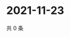 # 2021-11-23

共 0 条

<!-- BEGIN WEIBO -->
<!-- 最后更新时间 Tue Nov 23 2021 00:18:42 GMT+0800 (China Standard Time) -->

<!-- END WEIBO -->
